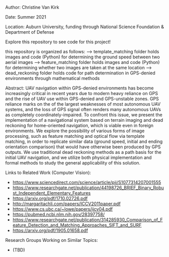 Author: Christine Van Kirk

Date: Summer 2021

Location: Auburn University, funding through National Science Foundation & Department of Defense



Explore this repository to see code for this project!

this repository is organized as follows:
  --> template_matching folder holds images and code (Python) for determining the ground speed between two aerial images
  --> feature_matching folder holds images and code (Python) for determining whether two images are taken at the same location
  --> dead_reckoning folder holds code for path determination in GPS-denied environments through mathematical methods


Abstract:
UAV navigation within GPS-denied environments has become increasingly critical in recent years due to modern heavy reliance on GPS and the rise of UAV use within GPS-denied and GPS-unstable zones. GPS reliance marks on the of the largest weaknesses of most autonomous UAV systems, and the loss of GPS signal often renders many autonomous UAVs as completely coordinately-impaired. To confront this issue, we present the implementation of a navigational system based on terrain imaging and dead reckoning for home-oriented navigation, which is viable even in foreign environments. We explore the possibility of various forms of image processing, such as feature matching and optical flow via template matching, in order to replicate similar data (ground speed, initial and ending orientation comparison) that would have otherwise been produced by GPS outputs. We use traditional dead reckoning methods as a path basis for the initial UAV navigation, and we utilize both physical implementation and formal methods to study the general applicability of this solution.

Links to Related Work (Computer Vision):
 - https://www.sciencedirect.com/science/article/pii/S1077314207001555
 - https://www.researchgate.net/publication/44198726_BRIEF_Binary_Robust_Independent_Elementary_Features
 - https://arxiv.org/pdf/1710.02726.pdf
 - http://margaritachli.com/papers/ICCV2011paper.pdf
 - https://www.cs.ubc.ca/~lowe/papers/ijcv04.pdf
 - https://pubmed.ncbi.nlm.nih.gov/28397758/
 - https://www.researchgate.net/publication/314285930_Comparison_of_Feature_Detection_and_Matching_Approaches_SIFT_and_SURF
 - https://arxiv.org/pdf/1905.01658.pdf


Research Groups Working on Similar Topics:
 - (TBD)
